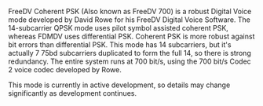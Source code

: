 FreeDV Coherent PSK (Also known as FreeDV 700) is a robust Digital Voice mode developed by David Rowe for his FreeDV Digital Voice Software. The 14-subcarrier QPSK mode uses pilot symbol assisted coherent PSK, whereas FDMDV uses differential PSK. Coherent PSK is more robust against bit errors than differential PSK. This mode has 14 subcarriers, but it's actually 7 75bd subcarriers duplicated to form the full 14, so there is strong redundancy. The entire system runs at 700 bit/s, using the 700 bit/s Codec 2 voice codec developed by Rowe.

This mode is currently in active development, so details may change significantly as development continues.